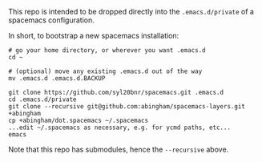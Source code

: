 This repo is intended to be dropped directly into the `.emacs.d/private` of a
spacemacs configuration.

In short, to bootstrap a new spacemacs installation:
```
# go your home directory, or wherever you want .emacs.d
cd ~

# (optional) move any existing .emacs.d out of the way
mv .emacs.d .emacs.d.BACKUP

git clone https://github.com/syl20bnr/spacemacs.git .emacs.d
cd .emacs.d/private
git clone --recursive git@github.com:abingham/spacemacs-layers.git +abingham
cp +abingham/dot.spacemacs ~/.spacemacs
...edit ~/.spacemacs as necessary, e.g. for ycmd paths, etc...
emacs
```

Note that this repo has submodules, hence the `--recursive` above.

